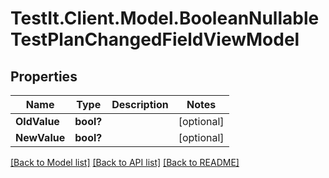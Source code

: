 # TestIt.Client.Model.BooleanNullableTestPlanChangedFieldViewModel

## Properties

Name | Type | Description | Notes
------------ | ------------- | ------------- | -------------
**OldValue** | **bool?** |  | [optional] 
**NewValue** | **bool?** |  | [optional] 

[[Back to Model list]](../README.md#documentation-for-models) [[Back to API list]](../README.md#documentation-for-api-endpoints) [[Back to README]](../README.md)

